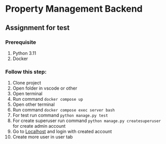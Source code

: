 # Property Management Backend

## Assignment for test

### Prerequisite
  1. Python 3.11
  2. Docker

### Follow this step:
  1. Clone project
  2. Open folder in vscode or other
  3. Open terminal
  4. Run command `docker compose up`
  5. Open other terminal
  6. Run command `docker compose exec server bash`
  7. For test run command `python manage.py test`
  8. For create superuser run command `python manage.py createsuperuser` for create admin account
  9. Go to [Localhost](http://localhost:8000/admin) and login with created account
  10. Create more user in user tab
